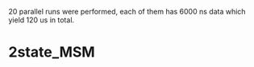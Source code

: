20 parallel runs were performed, each of them has 6000 ns data which yield 120 us in total.

# 2state_MSM

